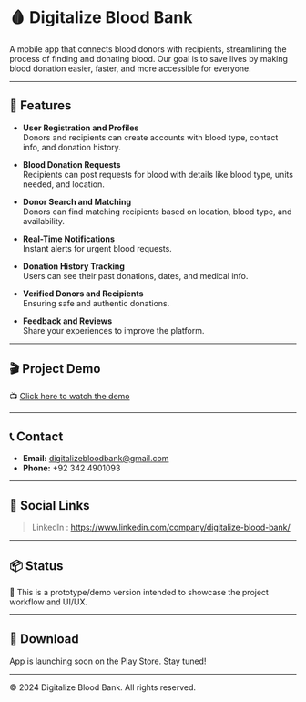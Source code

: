 # 🩸 Digitalize Blood Bank

A mobile app that connects blood donors with recipients, streamlining the process of finding and donating blood. Our goal is to save lives by making blood donation easier, faster, and more accessible for everyone.

---

## 📱 Features

- **User Registration and Profiles**  
  Donors and recipients can create accounts with blood type, contact info, and donation history.

- **Blood Donation Requests**  
  Recipients can post requests for blood with details like blood type, units needed, and location.

- **Donor Search and Matching**  
  Donors can find matching recipients based on location, blood type, and availability.

- **Real-Time Notifications**  
  Instant alerts for urgent blood requests.

- **Donation History Tracking**  
  Users can see their past donations, dates, and medical info.

- **Verified Donors and Recipients**  
  Ensuring safe and authentic donations.

- **Feedback and Reviews**  
  Share your experiences to improve the platform.

---

## 🎬 Project Demo

📺 [Click here to watch the demo](https://github.com/iZainIqbal/digitalize-blood-bank/blob/main/demo-app.mp4)

---

## 📞 Contact

- **Email:** digitalizebloodbank@gmail.com  
- **Phone:** +92 342 4901093  

---

## 🔗 Social Links

> LinkedIn : https://www.linkedin.com/company/digitalize-blood-bank/

---

## 📦 Status

🧪 This is a prototype/demo version intended to showcase the project workflow and UI/UX.

---

## 📲 Download

App is launching soon on the Play Store. Stay tuned!

---

© 2024 Digitalize Blood Bank. All rights reserved.
